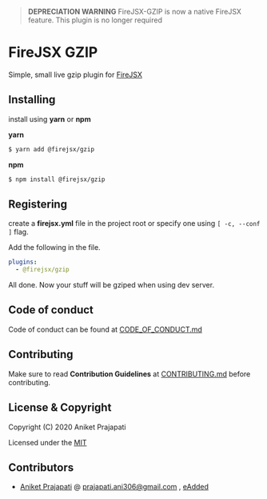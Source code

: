 > **DEPRECIATION WARNING** FireJSX-GZIP is now a native FireJSX feature. This plugin is no longer required

# FireJSX GZIP

Simple, small live gzip plugin for [FireJSX](https://github.com/Fire-JSX/FireJSX)

## Installing

install using **yarn** or **npm**

**yarn**

```bash
$ yarn add @firejsx/gzip
```

**npm**

```bash
$ npm install @firejsx/gzip
```

## Registering

create a **firejsx.yml** file in the project root or specify one using `[ -c, --conf ]` flag.

Add the following in the file.

```yaml
plugins:
  - @firejsx/gzip
```

All done. Now your stuff will be gziped when using dev server.


## Code of conduct

Code of conduct can be found at [CODE_OF_CONDUCT.md](CODE_OF_CONDUCT.md)

## Contributing

Make sure to read **Contribution Guidelines** at [CONTRIBUTING.md](CONTRIBUTING.md) before contributing.

## License & Copyright

Copyright (C) 2020 Aniket Prajapati

Licensed under the [MIT](LICENSE)

## Contributors
 + [Aniket Prajapati](https://github.com/aniketfuryrocks) @ prajapati.ani306@gmail.com , [eAdded](http://www.eadded.com)
